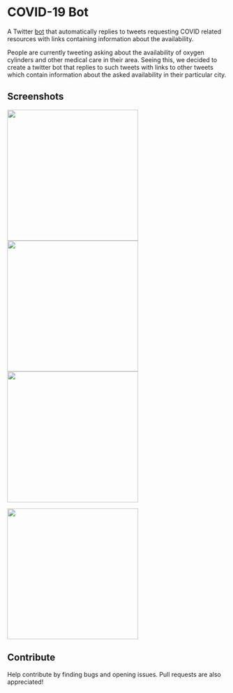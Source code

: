 # COVID-19 Bot
A Twitter [bot](https://twitter.com/COVID19twtbot) that automatically replies to tweets requesting COVID related resources with links containing information about the availability. 

People are currently tweeting asking about the availability of oxygen cylinders and other medical care in their area. Seeing this, we decided to create a twitter bot that replies to such tweets with links to other tweets which contain information about the asked availability in their particular city. 

## Screenshots
<img src="https://cdn.discordapp.com/attachments/706928005313855620/834353348903436318/unknown.png" height='300px'>

<img src="https://cdn.discordapp.com/attachments/706928005313855620/834353170444058624/unknown.png" height='300px'>

<img src="https://cdn.discordapp.com/attachments/706928005313855620/834352979187859456/unknown.png" height='300px'>

<img src="https://cdn.discordapp.com/attachments/706928005313855620/834405669490786324/unknown.png" height='300px'><br>

## Contribute
Help contribute by finding bugs and opening issues. Pull requests are also appreciated!



